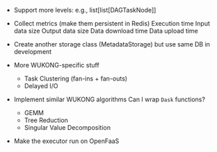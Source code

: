 - Support more levels: e.g., list[list[DAGTaskNode]]

- Collect metrics (make them persistent in Redis)
    Execution time
    Input data size
    Output data size
    Data download time
    Data upload time
- Create another storage class (MetadataStorage) but use same DB in development

- More WUKONG-specific stuff
    - Task Clustering (fan-ins + fan-outs)
    - Delayed I/O

- Implement similar WUKONG algorithms
    Can I wrap `Dask` functions?
    - GEMM
    - Tree Reduction
    - Singular Value Decomposition

- Make the executor run on OpenFaaS